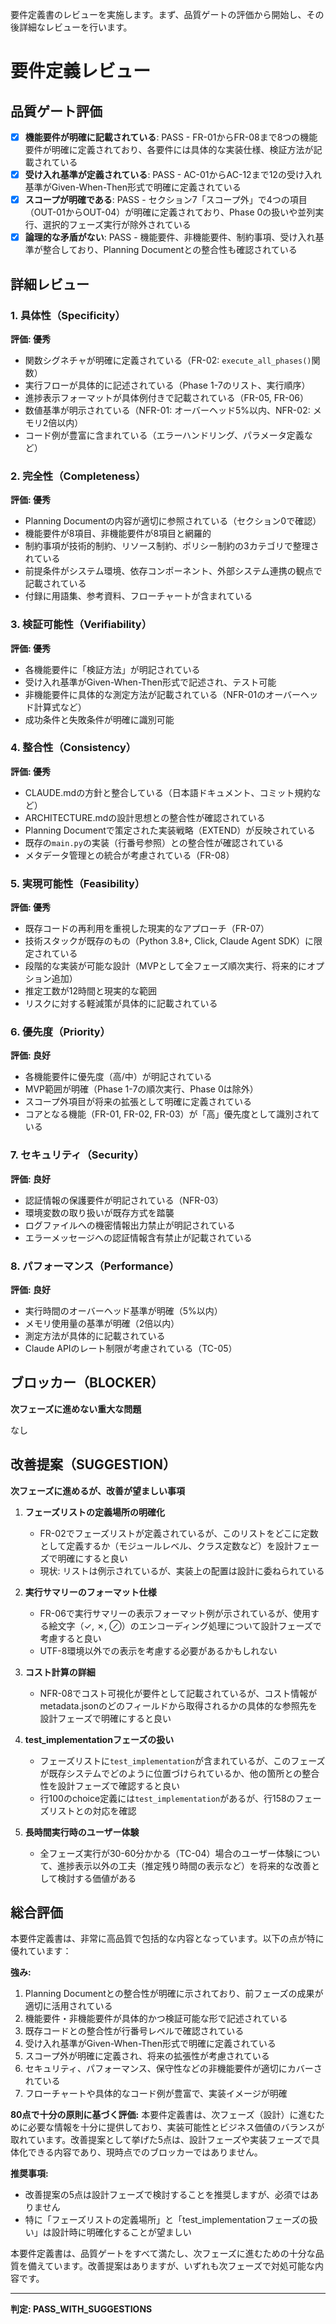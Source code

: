 要件定義書のレビューを実施します。まず、品質ゲートの評価から開始し、その後詳細なレビューを行います。

# 要件定義レビュー

## 品質ゲート評価

- [x] **機能要件が明確に記載されている**: PASS - FR-01からFR-08まで8つの機能要件が明確に定義されており、各要件には具体的な実装仕様、検証方法が記載されている
- [x] **受け入れ基準が定義されている**: PASS - AC-01からAC-12まで12の受け入れ基準がGiven-When-Then形式で明確に定義されている
- [x] **スコープが明確である**: PASS - セクション7「スコープ外」で4つの項目（OUT-01からOUT-04）が明確に定義されており、Phase 0の扱いや並列実行、選択的フェーズ実行が除外されている
- [x] **論理的な矛盾がない**: PASS - 機能要件、非機能要件、制約事項、受け入れ基準が整合しており、Planning Documentとの整合性も確認されている

## 詳細レビュー

### 1. 具体性（Specificity）

**評価: 優秀**

- 関数シグネチャが明確に定義されている（FR-02: `execute_all_phases()`関数）
- 実行フローが具体的に記述されている（Phase 1-7のリスト、実行順序）
- 進捗表示フォーマットが具体例付きで記載されている（FR-05, FR-06）
- 数値基準が明示されている（NFR-01: オーバーヘッド5%以内、NFR-02: メモリ2倍以内）
- コード例が豊富に含まれている（エラーハンドリング、パラメータ定義など）

### 2. 完全性（Completeness）

**評価: 優秀**

- Planning Documentの内容が適切に参照されている（セクション0で確認）
- 機能要件が8項目、非機能要件が8項目と網羅的
- 制約事項が技術的制約、リソース制約、ポリシー制約の3カテゴリで整理されている
- 前提条件がシステム環境、依存コンポーネント、外部システム連携の観点で記載されている
- 付録に用語集、参考資料、フローチャートが含まれている

### 3. 検証可能性（Verifiability）

**評価: 優秀**

- 各機能要件に「検証方法」が明記されている
- 受け入れ基準がGiven-When-Then形式で記述され、テスト可能
- 非機能要件に具体的な測定方法が記載されている（NFR-01のオーバーヘッド計算式など）
- 成功条件と失敗条件が明確に識別可能

### 4. 整合性（Consistency）

**評価: 優秀**

- CLAUDE.mdの方針と整合している（日本語ドキュメント、コミット規約など）
- ARCHITECTURE.mdの設計思想との整合性が確認されている
- Planning Documentで策定された実装戦略（EXTEND）が反映されている
- 既存の`main.py`の実装（行番号参照）との整合性が確認されている
- メタデータ管理との統合が考慮されている（FR-08）

### 5. 実現可能性（Feasibility）

**評価: 優秀**

- 既存コードの再利用を重視した現実的なアプローチ（FR-07）
- 技術スタックが既存のもの（Python 3.8+, Click, Claude Agent SDK）に限定されている
- 段階的な実装が可能な設計（MVPとして全フェーズ順次実行、将来的にオプション追加）
- 推定工数が12時間と現実的な範囲
- リスクに対する軽減策が具体的に記載されている

### 6. 優先度（Priority）

**評価: 良好**

- 各機能要件に優先度（高/中）が明記されている
- MVP範囲が明確（Phase 1-7の順次実行、Phase 0は除外）
- スコープ外項目が将来の拡張として明確に定義されている
- コアとなる機能（FR-01, FR-02, FR-03）が「高」優先度として識別されている

### 7. セキュリティ（Security）

**評価: 良好**

- 認証情報の保護要件が明記されている（NFR-03）
- 環境変数の取り扱いが既存方式を踏襲
- ログファイルへの機密情報出力禁止が明記されている
- エラーメッセージへの認証情報含有禁止が記載されている

### 8. パフォーマンス（Performance）

**評価: 良好**

- 実行時間のオーバーヘッド基準が明確（5%以内）
- メモリ使用量の基準が明確（2倍以内）
- 測定方法が具体的に記載されている
- Claude APIのレート制限が考慮されている（TC-05）

## ブロッカー（BLOCKER）

**次フェーズに進めない重大な問題**

なし

## 改善提案（SUGGESTION）

**次フェーズに進めるが、改善が望ましい事項**

1. **フェーズリストの定義場所の明確化**
   - FR-02でフェーズリストが定義されているが、このリストをどこに定数として定義するか（モジュールレベル、クラス定数など）を設計フェーズで明確にすると良い
   - 現状: リストは例示されているが、実装上の配置は設計に委ねられている

2. **実行サマリーのフォーマット仕様**
   - FR-06で実行サマリーの表示フォーマット例が示されているが、使用する絵文字（✓, ✗, ⊘）のエンコーディング処理について設計フェーズで考慮すると良い
   - UTF-8環境以外での表示を考慮する必要があるかもしれない

3. **コスト計算の詳細**
   - NFR-08でコスト可視化が要件として記載されているが、コスト情報がmetadata.jsonのどのフィールドから取得されるかの具体的な参照先を設計フェーズで明確にすると良い

4. **test_implementationフェーズの扱い**
   - フェーズリストに`test_implementation`が含まれているが、このフェーズが既存システムでどのように位置づけられているか、他の箇所との整合性を設計フェーズで確認すると良い
   - 行100のchoice定義には`test_implementation`があるが、行158のフェーズリストとの対応を確認

5. **長時間実行時のユーザー体験**
   - 全フェーズ実行が30-60分かかる（TC-04）場合のユーザー体験について、進捗表示以外の工夫（推定残り時間の表示など）を将来的な改善として検討する価値がある

## 総合評価

本要件定義書は、非常に高品質で包括的な内容となっています。以下の点が特に優れています：

**強み:**
1. Planning Documentとの整合性が明確に示されており、前フェーズの成果が適切に活用されている
2. 機能要件・非機能要件が具体的かつ検証可能な形で記述されている
3. 既存コードとの整合性が行番号レベルで確認されている
4. 受け入れ基準がGiven-When-Then形式で明確に定義されている
5. スコープ外が明確に定義され、将来の拡張性が考慮されている
6. セキュリティ、パフォーマンス、保守性などの非機能要件が適切にカバーされている
7. フローチャートや具体的なコード例が豊富で、実装イメージが明確

**80点で十分の原則に基づく評価:**
本要件定義書は、次フェーズ（設計）に進むために必要な情報を十分に提供しており、実装可能性とビジネス価値のバランスが取れています。改善提案として挙げた5点は、設計フェーズや実装フェーズで具体化できる内容であり、現時点でのブロッカーではありません。

**推奨事項:**
- 改善提案の5点は設計フェーズで検討することを推奨しますが、必須ではありません
- 特に「フェーズリストの定義場所」と「test_implementationフェーズの扱い」は設計時に明確化することが望ましい

本要件定義書は、品質ゲートをすべて満たし、次フェーズに進むための十分な品質を備えています。改善提案はありますが、いずれも次フェーズで対処可能な内容です。

---
**判定: PASS_WITH_SUGGESTIONS**